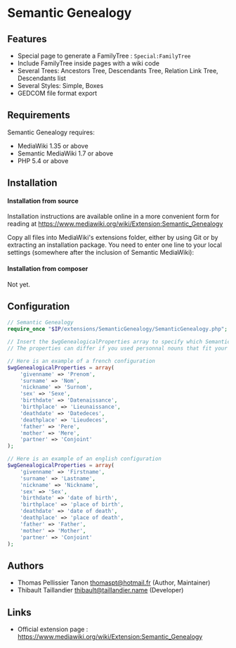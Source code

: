 Semantic Genealogy
==================

Features
--------

* Special page to generate a FamilyTree : `Special:FamilyTree`
* Include FamilyTree inside pages with a wiki code
* Several Trees: Ancestors Tree, Descendants Tree, Relation Link Tree, Descendants list
* Several Styles: Simple, Boxes
* GEDCOM file format export


Requirements
------------

Semantic Genealogy requires:
* MediaWiki 1.35 or above
* Semantic MediaWiki 1.7 or above
* PHP 5.4 or above


Installation
------------

#### Installation from source

Installation instructions are available online in a more convenient form for
reading at https://www.mediawiki.org/wiki/Extension:Semantic_Genealogy

Copy all files into MediaWiki's extensions folder, either by using Git or by
extracting an installation package. You need to enter one line to your local
settings (somewhere after the inclusion of Semantic MediaWiki):


#### Installation from composer

Not yet.


Configuration
-------------

```php
// Semantic Genealogy
require_once "$IP/extensions/SemanticGenealogy/SemanticGenealogy.php";

// Insert the $wgGenealogicalProperties array to specify which Semantic properties match which concept.
// The properties can differ if you used personnal nouns that fit your language.

// Here is an example of a french configuration
$wgGenealogicalProperties = array(
    'givenname' => 'Prenom',
    'surname' => 'Nom',
    'nickname' => 'Surnom',
    'sex' => 'Sexe',
    'birthdate' => 'Datenaissance',
    'birthplace' => 'Lieunaissance',
    'deathdate' => 'Datedeces',
    'deathplace' => 'Lieudeces',
    'father' => 'Pere',
    'mother' => 'Mere',
    'partner' => 'Conjoint'
);

// Here is an example of an english configuration
$wgGenealogicalProperties = array(
    'givenname' => 'Firstname',
    'surname' => 'Lastname',
    'nickname' => 'Nickname',
    'sex' => 'Sex',
    'birthdate' => 'date of birth',
    'birthplace' => 'place of birth',
    'deathdate' => 'date of death',
    'deathplace' => 'place of death',
    'father' => 'Father',
    'mother' => 'Mother',
    'partner' => 'Conjoint'
);

```


Authors
-------

* Thomas Pellissier Tanon <thomaspt@hotmail.fr> (Author, Maintainer)
* Thibault Taillandier <thibault@taillandier.name> (Developer)


Links
-----

* Official extension page : https://www.mediawiki.org/wiki/Extension:Semantic_Genealogy

